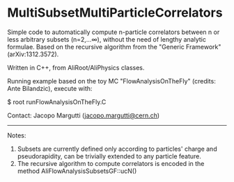 # MultiSubsetMultiParticleCorrelators

Simple code to automatically compute n-particle correlators between n or less arbitrary subsets (n=2,…∞), without the need of lengthy analytic formulae. Based on the recursive algorithm from the "Generic Framework" (arXiv:1312.3572).

Written in C++, from AliRoot/AliPhysics classes.

Running example based on the toy MC "FlowAnalysisOnTheFly" (credits: Ante Bilandzic), execute with:

$ root runFlowAnalysisOnTheFly.C

Contact: Jacopo Margutti (jacopo.margutti@cern.ch)

***********************************************************************************************************************************

Notes:

1) Subsets are currently defined only according to particles' charge and pseudorapidity, can be trivially extended to any particle feature.
2) The recursive algorithm to compute correlators is encoded in the method AliFlowAnalysisSubsetsGF::ucN()



